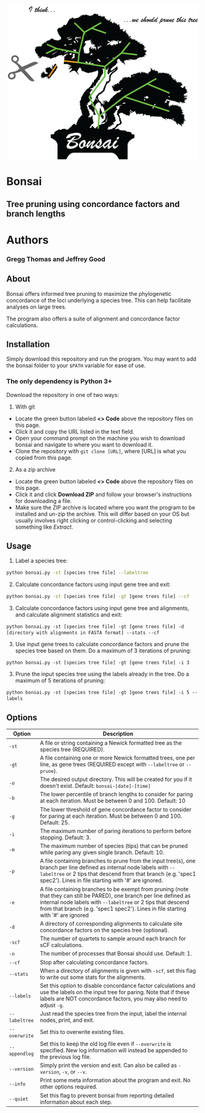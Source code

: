 <p align="center"><img align="center" width="500" height="405" src="https://github.com/gwct/bonsai/blob/main/img/bonsai.png?raw=true"></p>

# Bonsai

## Tree pruning using concordance factors and branch lengths

# Authors

### Gregg Thomas and Jeffrey Good

## About

Bonsai offers informed tree pruning to maximize the phylogenetic concordance of the loci underlying a species tree. This can help facilitate analyses on large trees.

The program also offers a suite of alignment and concordance factor calculations.

## Installation

Simply download this repository and run the program. You may want to add the bonsai folder to your `$PATH` variable for ease of use.

### The only dependency is Python 3+

Download the repository in one of two ways:

1. With git

- Locate the green button labeled **<> Code** above the repository files on this page. 
- Click it and copy the URL listed in the text field.
- Open your command prompt on the machine you wish to download bonsai and navigate to where you want to download it.
- Clone the repository with `git clone [URL]`, where [URL] is what you copied from this page.

2. As a zip archive
- Locate the green button labeled **<> Code** above the repository files on this page. 
- Click it and click **Download ZIP** and follow your browser's instructions for downloading a file.
- Make sure the ZIP archive is located where you want the program to be installed and un-zip the archive. This will differ based on your OS but usually involves right clicking or control-clicking and selecting something like *Extract*.

## Usage

1. Label a species tree:

```bash
python bonsai.py -st [species tree file] --labeltree
```

2. Calculate concordance factors using input gene tree and exit:

```bash
python bonsai.py -st [species tree file] -gt [gene trees file] --cf
```

3. Calculate concordance factors using input gene tree and alignments, and calculate alignment statistics and exit:

```
python bonsai.py -st [species tree file] -gt [gene trees file] -d [directory with alignments in FASTA format] --stats --cf
```

3. Use input gene trees to calculate concordance factors and prune the species tree based on them. Do a maximum of 3 iterations of pruning:

```
python bonsai.py -st [species tree file] -gt [gene trees file] -i 3
```

3. Prune the input species tree using the labels already in the tree. Do a maximum of 5 iterations of pruning:

```
python bonsai.py -st [species tree file] -gt [gene trees file] -i 5 --labels
```

## Options

| Option | Description | 
| ------ | ----------- |
| `-st` | A file or string containing a Newick formatted tree as the species tree (REQUIRED). |
| `-gt` | A file containing one or more Newick formatted trees, one per line, as gene trees (REQUIRED except with `--labeltree` or `--prune`). |
| `-o` | The desired output directory. This will be created for you if it doesn't exist. Default: `bonsai-[date]-[time]` |
| `-b` | The lower percentile of branch lengths to consider for paring at each iteration. Must be between 0 and 100. Default: 10 |
| `-g` | The lower threshold of gene concordance factor to consider for paring at each iteration. Must be between 0 and 100. Default: 25. |
| `-i` | The maximum number of paring iterations to perform before stopping. Default: 3. |
| `-m` | The maximum number of species (tips) that can be pruned while paring any given single branch. Default: 10. |
| `-p` | A file containing branches to prune from the input tree(s), one branch per line defined as internal node labels with `--labeltree` or 2 tips that descend from that branch (e.g. 'spec1 spec2'). Lines in file starting with '#' are ignored. |
| `-e` | A file containing branches to be exempt from pruning (note that they can still be PARED), one branch per line defined as internal node labels with `--labeltree` or 2 tips that descend from that branch (e.g. 'spec1 spec2'). Lines in file starting with '#' are ignored |
| `-d` | A directory of corresponding alignments to calculate site concordance factors on the species tree (optional). |
| `-scf` | The number of quartets to sample around each branch for sCF calculations. |
| `-n` | The number of processes that Bonsai should use. Default: 1. |
| `--cf` | Stop after calculating concordance factors. |
| `--stats` | When a directory of alignments is given with `-scf`, set this flag to write out some stats for the alignments. |
| `--labels` | Set this option to disable concordance factor calculations and use the labels on the input tree for paring. Note that if these labels are NOT concordance factors, you may also need to adjust `-g`. |
| `--labeltree` | Just read the species tree from the input, label the internal nodes, print, and exit. |
| `--overwrite` | Set this to overwrite existing files. |
| `--appendlog` | Set this to keep the old log file even if `--overwrite` is specified. New log information will instead be appended to the previous log file. |
| `--version` | Simply print the version and exit. Can also be called as `-version`, `-v`, or `--v`. |
| `--info` |  Print some meta information about the program and exit. No other options required. |
| `--quiet` | Set this flag to prevent bonsai from reporting detailed information about each step. |



